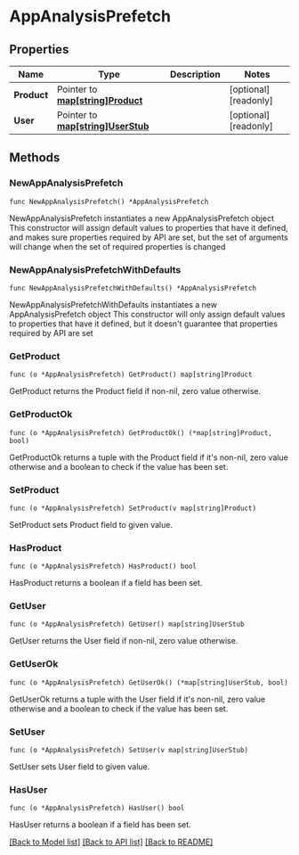 # AppAnalysisPrefetch

## Properties

Name | Type | Description | Notes
------------ | ------------- | ------------- | -------------
**Product** | Pointer to [**map[string]Product**](Product.md) |  | [optional] [readonly] 
**User** | Pointer to [**map[string]UserStub**](UserStub.md) |  | [optional] [readonly] 

## Methods

### NewAppAnalysisPrefetch

`func NewAppAnalysisPrefetch() *AppAnalysisPrefetch`

NewAppAnalysisPrefetch instantiates a new AppAnalysisPrefetch object
This constructor will assign default values to properties that have it defined,
and makes sure properties required by API are set, but the set of arguments
will change when the set of required properties is changed

### NewAppAnalysisPrefetchWithDefaults

`func NewAppAnalysisPrefetchWithDefaults() *AppAnalysisPrefetch`

NewAppAnalysisPrefetchWithDefaults instantiates a new AppAnalysisPrefetch object
This constructor will only assign default values to properties that have it defined,
but it doesn't guarantee that properties required by API are set

### GetProduct

`func (o *AppAnalysisPrefetch) GetProduct() map[string]Product`

GetProduct returns the Product field if non-nil, zero value otherwise.

### GetProductOk

`func (o *AppAnalysisPrefetch) GetProductOk() (*map[string]Product, bool)`

GetProductOk returns a tuple with the Product field if it's non-nil, zero value otherwise
and a boolean to check if the value has been set.

### SetProduct

`func (o *AppAnalysisPrefetch) SetProduct(v map[string]Product)`

SetProduct sets Product field to given value.

### HasProduct

`func (o *AppAnalysisPrefetch) HasProduct() bool`

HasProduct returns a boolean if a field has been set.

### GetUser

`func (o *AppAnalysisPrefetch) GetUser() map[string]UserStub`

GetUser returns the User field if non-nil, zero value otherwise.

### GetUserOk

`func (o *AppAnalysisPrefetch) GetUserOk() (*map[string]UserStub, bool)`

GetUserOk returns a tuple with the User field if it's non-nil, zero value otherwise
and a boolean to check if the value has been set.

### SetUser

`func (o *AppAnalysisPrefetch) SetUser(v map[string]UserStub)`

SetUser sets User field to given value.

### HasUser

`func (o *AppAnalysisPrefetch) HasUser() bool`

HasUser returns a boolean if a field has been set.


[[Back to Model list]](../README.md#documentation-for-models) [[Back to API list]](../README.md#documentation-for-api-endpoints) [[Back to README]](../README.md)


